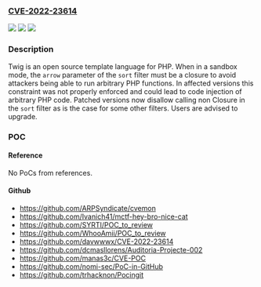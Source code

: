 ### [CVE-2022-23614](https://cve.mitre.org/cgi-bin/cvename.cgi?name=CVE-2022-23614)
![](https://img.shields.io/static/v1?label=Product&message=Twig&color=blue)
![](https://img.shields.io/static/v1?label=Version&message=n%2Fa&color=blue)
![](https://img.shields.io/static/v1?label=Vulnerability&message=CWE-74%3A%20Improper%20Neutralization%20of%20Special%20Elements%20in%20Output%20Used%20by%20a%20Downstream%20Component%20('Injection')&color=brighgreen)

### Description

Twig is an open source template language for PHP. When in a sandbox mode, the `arrow` parameter of the `sort` filter must be a closure to avoid attackers being able to run arbitrary PHP functions. In affected versions this constraint was not properly enforced and could lead to code injection of arbitrary PHP code. Patched versions now disallow calling non Closure in the `sort` filter as is the case for some other filters. Users are advised to upgrade.

### POC

#### Reference
No PoCs from references.

#### Github
- https://github.com/ARPSyndicate/cvemon
- https://github.com/Ivanich41/mctf-hey-bro-nice-cat
- https://github.com/SYRTI/POC_to_review
- https://github.com/WhooAmii/POC_to_review
- https://github.com/davwwwx/CVE-2022-23614
- https://github.com/dcmasllorens/Auditoria-Projecte-002
- https://github.com/manas3c/CVE-POC
- https://github.com/nomi-sec/PoC-in-GitHub
- https://github.com/trhacknon/Pocingit

